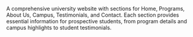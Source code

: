 A comprehensive university website with sections for Home, Programs, About Us, Campus, Testimonials, and Contact. Each section provides essential information for prospective students, from program details and campus highlights to student testimonials.